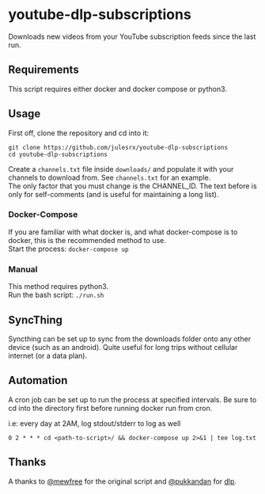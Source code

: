 # youtube-dlp-subscriptions

Downloads new videos from your YouTube subscription feeds since the last run.

## Requirements

This script requires either docker and docker compose or python3.

## Usage

First off, clone the repository and cd into it:

```console
git clone https://github.com/julesrx/youtube-dlp-subscriptions
cd youtube-dlp-subscriptions
```

Create a `channels.txt` file inside `downloads/` and populate it with your channels to download from. See `channels.txt` for an example.  
The only factor that you must change is the CHANNEL_ID. The text before is only for self-comments (and is useful for maintaining a long list).

### Docker-Compose

If you are familiar with what docker is, and what docker-compose is to docker, this is the recommended method to use.  
Start the process: `docker-compose up`

### Manual

This method requires python3.  
Run the bash script: `./run.sh`

## SyncThing

Syncthing can be set up to sync from the downloads folder onto any other device (such as an android). Quite useful for long trips without cellular internet (or a data plan).

## Automation

A cron job can be set up to run the process at specified intervals. Be sure to cd into the directory first before running docker run from cron.

i.e: every day at 2AM, log stdout/stderr to log as well

```cron
0 2 * * * cd <path-to-script>/ && docker-compose up 2>&1 | tee log.txt
```

## Thanks

A thanks to [@mewfree](https://github.com/mewfree) for the original script and [@pukkandan](https://github.com/pukkandan) for [dlp](https://github.com/yt-dlp/yt-dlp).

